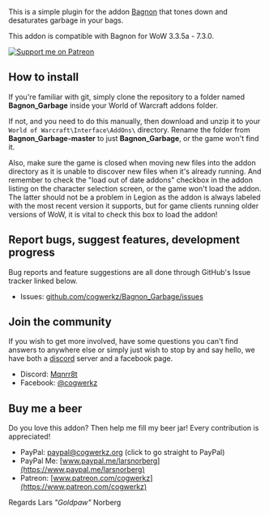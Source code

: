 This is a simple plugin for the addon [Bagnon](https://mods.curse.com/addons/wow/bagnon) that tones down and desaturates garbage in your bags.

This addon is compatible with Bagnon for WoW 3.3.5a - 7.3.0.

[ ![Support me on Patreon](http://i.imgur.com/kVU2d3f.png) ](https://www.patreon.com/cogwerkz)

## How to install
If you're familiar with git, simply clone the repository to a folder named **Bagnon_Garbage** inside your World of Warcraft addons folder.

If not, and you need to do this manually, then download and unzip it to your `World of Warcraft\Interface\AddOns\` directory. Rename the folder from **Bagnon_Garbage-master** to just **Bagnon_Garbage**, or the game won't find it. 

Also, make sure the game is closed when moving new files into the addon directory as it is unable to discover new files when it's already running. And remember to check the "load out of date addons" checkbox in the addon listing on the character selection screen, or the game won't load the addon. The latter should not be a problem in Legion as the addon is always labeled with the most recent version it supports, but for game clients running older versions of WoW, it is vital to check this box to load the addon!

## Report bugs, suggest features, development progress
Bug reports and feature suggestions are all done through GitHub's Issue tracker linked below. 

* Issues: [github.com/cogwerkz/Bagnon_Garbage/issues](https://github.com/cogwerkz/Bagnon_Garbage/issues)

## Join the community
If you wish to get more involved, have some questions you can't find answers to anywhere else or simply just wish to stop by and say hello, we have both a [discord](https://discordapp.com/) server and a facebook page.

* Discord: [Mqnrr8t](https://discord.gg/Mqnrr8t)
* Facebook: [@cogwerkz](https://www.facebook.com/cogwerkz)

## Buy me a beer
Do you love this addon? Then help me fill my beer jar! Every contribution is appreciated! 

* PayPal: [paypal@cogwerkz.org](https://www.paypal.com/cgi-bin/webscr?hosted_button_id=NYTWF68FKGLL6&item_name=DiabolicUI+%28By+Lars+Norberg%29&cmd=_s-xclick) (click to go straight to PayPal)
* PayPal Me: [www.paypal.me/larsnorberg](https://www.paypal.me/larsnorberg)
* Patreon: [www.patreon.com/cogwerkz](https://www.patreon.com/cogwerkz)

Regards
Lars *"Goldpaw"* Norberg
